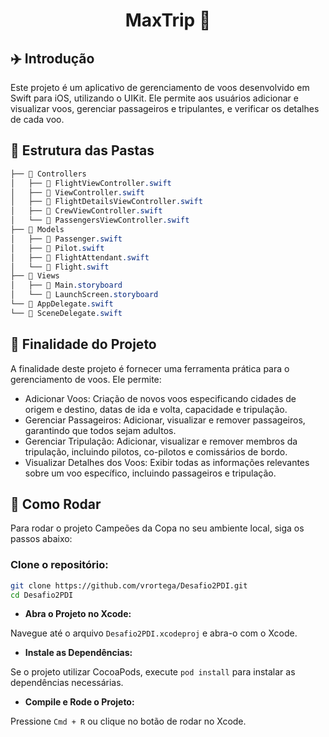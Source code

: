 <div align="center"><h1>MaxTrip 🛬</div></h1>

## ✈️ Introdução
Este projeto é um aplicativo de gerenciamento de voos desenvolvido em Swift para iOS, utilizando o UIKit. Ele permite aos usuários adicionar e visualizar voos, gerenciar passageiros e tripulantes, e verificar os detalhes de cada voo.

## 📁 Estrutura das Pastas
```css
├── 📁 Controllers
│   ├── 📄 FlightViewController.swift
│   ├── 📄 ViewController.swift
│   ├── 📄 FlightDetailsViewController.swift
│   ├── 📄 CrewViewController.swift
│   └── 📄 PassengersViewController.swift
├── 📁 Models
│   ├── 📄 Passenger.swift
│   ├── 📄 Pilot.swift
│   ├── 📄 FlightAttendant.swift
│   └── 📄 Flight.swift
├── 📁 Views
│   ├── 📄 Main.storyboard
│   └── 📄 LaunchScreen.storyboard
└── 📄 AppDelegate.swift
└── 📄 SceneDelegate.swift
```

## 🎯 Finalidade do Projeto
A finalidade deste projeto é fornecer uma ferramenta prática para o gerenciamento de voos. Ele permite:

- Adicionar Voos: Criação de novos voos especificando cidades de origem e destino, datas de ida e volta, capacidade e tripulação.
- Gerenciar Passageiros: Adicionar, visualizar e remover passageiros, garantindo que todos sejam adultos.
- Gerenciar Tripulação: Adicionar, visualizar e remover membros da tripulação, incluindo pilotos, co-pilotos e comissários de bordo.
- Visualizar Detalhes dos Voos: Exibir todas as informações relevantes sobre um voo específico, incluindo passageiros e tripulação.

## 🚀 Como Rodar
Para rodar o projeto Campeões da Copa no seu ambiente local, siga os passos abaixo:

### Clone o repositório:

```sh
git clone https://github.com/vrortega/Desafio2PDI.git
cd Desafio2PDI
```

* **Abra o Projeto no Xcode:**

Navegue até o arquivo `Desafio2PDI.xcodeproj` e abra-o com o Xcode.

* **Instale as Dependências:**

Se o projeto utilizar CocoaPods, execute `pod install` para instalar as dependências necessárias.

* **Compile e Rode o Projeto:**

Pressione `Cmd + R` ou clique no botão de rodar no Xcode.
